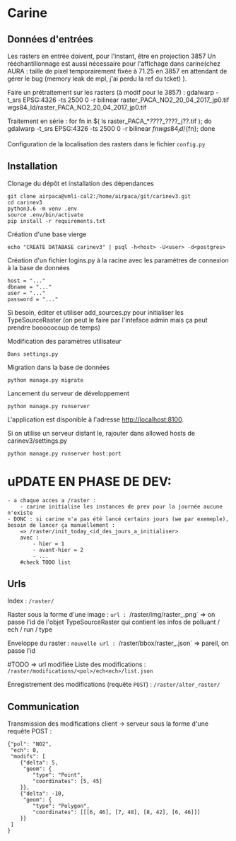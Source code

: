 # Carine

  
## Données d'entrées

Les rasters en entrée doivent, pour l'instant, être en projection 3857
Un rééchantillonnage est aussi nécessaire pour l'affichage dans carine(chez AURA : taille de pixel temporairement fixée à 71.25 en 3857 en attendant de gérer le bug (memory leak de mpl, j'ai perdu la ref du tcket) ).

Faire un prétraitement sur les rasters (à modif pour le 3857) :
    gdalwarp -t_srs EPSG:4326 -ts 2500 0 -r bilinear raster_PACA_NO2_20_04_2017_jp0.tif wgs84_ld/raster_PACA_NO2_20_04_2017_jp0.tif

Traitement en série :
    for fn in $( ls raster_PACA_*_??_??_????_j??.tif ); do gdalwarp -t_srs EPSG:4326 -ts 2500 0 -r bilinear ${fn}  wgs84_ld/${fn}; done

Configuration de la localisation des rasters dans le fichier `config.py`


## Installation

Clonage du dépôt et installation des dépendances

    git clone airpaca@vmli-cal2:/home/airpaca/git/carinev3.git
    cd carinev3
    python3.6 -m venv .env
    source .env/bin/activate
    pip install -r requirements.txt

Création d'une base vierge

    echo "CREATE DATABASE carinev3" | psql -h<host> -U<user> -d<postgres>

Création d'un fichier logins.py à la racine avec les paramètres de connexion à la base de données

    host = "..."
    dbname = "..."
    user = "..."
    password = "..."
  
Si besoin, éditer et utiliser add_sources.py pour initialiser les TypeSourceRaster (on peut le faire par l'inteface admin mais ça peut prendre booooocoup de temps)  
  
Modification des paramètres utilisateur 
    
    Dans settings.py

Migration dans la base de données

    python manage.py migrate
    
Lancement du serveur de développement

    python manage.py runserver

L'application est disponible à l'adresse [http://localhost:8100](http://localhost:8100).

Si on utilise un serveur distant le, rajouter dans allowed hosts de carinev3/settings.py

    python manage.py runserver host:port
    
# uPDATE EN PHASE DE DEV:
    - a chaque acces a /raster :
        - carine initialise les instances de prev pour la journée aucune n'existe
    - DONC : si carine n'a pas été lancé certains jours (we par exemeple), besoin de lancer ça manuellement :
        => /raster/init_today_<id_des_jours_a_initialiser>
        avec :
            - hier = 1
            - avant-hier = 2
            - ...
        #check TODO list

    
## Urls

Index : `/raster/`

Raster sous la forme d'une image : `url : `/raster/img/raster_<id>.png`
=> on passe l'id de l'objet TypeSourceRaster qui contient les infos de polluant / ech / run / type 

Enveloppe du raster : `nouvelle url : `/raster/bbox/raster_<id>.json`
=> pareil, on passe l'id

#TODO => url modifiée
Liste des modifications : `/raster/modifications/<pol>/ech<ech>/list.json`
    
Enregistrement des modifications (requête `POST`) : `/raster/alter_raster/`

## Communication

Transmission des modifications client -> serveur sous la forme d'une requête 
POST :

    {"pol": "NO2", 
     "ech": 0, 
     "modifs": [
        {"delta": 5, 
         "geom": {
            "type": "Point", 
            "coordinates": [5, 45]
        }},
        {"delta": -10, 
         "geom": {
            "type": "Polygon", 
            "coordinates": [[[6, 46], [7, 48], [8, 42], [6, 46]]]
        }}
     ]
    }
    
    